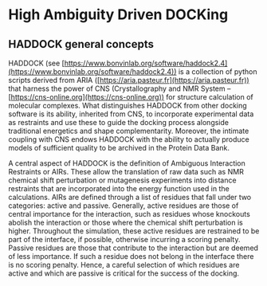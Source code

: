 # High Ambiguity Driven DOCKing

## HADDOCK general concepts

HADDOCK (see [https://www.bonvinlab.org/software/haddock2.4](https://www.bonvinlab.org/software/haddock2.4)) is a collection of python scripts derived from ARIA ([https://aria.pasteur.fr](https://aria.pasteur.fr)) that harness the power of CNS (Crystallography and NMR System – [https://cns-online.org](https://cns-online.org)) for structure calculation of molecular complexes.
What distinguishes HADDOCK from other docking software is its ability, inherited from CNS, to incorporate experimental data as restraints and use these to guide the docking process alongside traditional energetics and shape complementarity.
Moreover, the intimate coupling with CNS endows HADDOCK with the ability to actually produce models of sufficient quality to be archived in the Protein Data Bank.

A central aspect of HADDOCK is the definition of Ambiguous Interaction Restraints or AIRs.
These allow the translation of raw data such as NMR chemical shift perturbation or mutagenesis experiments into distance
restraints that are incorporated into the energy function used in the calculations.
AIRs are defined through a list of residues that fall under two categories: active and passive.
Generally, active residues are those of central importance for the interaction, such as residues whose knockouts abolish the interaction or those where the chemical shift perturbation is higher.
Throughout the simulation, these active residues are restrained to be part of the interface, if possible, otherwise incurring a scoring penalty.
Passive residues are those that contribute to the interaction but are deemed of less importance.
If such a residue does not belong in the interface there is no scoring penalty.
Hence, a careful selection of which residues are active and which are passive is critical for the success of the docking.

